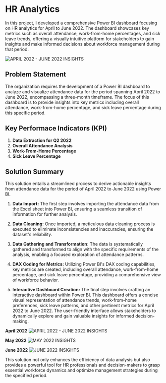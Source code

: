 # HR Analytics 

In this project, I developed a comprehensive Power BI dashboard focusing on HR analytics for April to June 2022. The dashboard showcases key metrics such as overall attendance, work-from-home percentages, and sick leave trends, offering a visually intuitive platform for stakeholders to gain insights and make informed decisions about workforce management during that period.

![APRIL 2022 - JUNE 2022 INSIGHTS](https://github.com/AashishhSharmaa/HR_Analytics_Presence_Insights-Power-BI-Dashboard/assets/152653168/6c44c3cc-4f98-4cac-b561-1de0b6ee0e74)

## Problem Statement

The organization requires the development of a Power BI dashboard to analyze and visualize attendance data for the period spanning April 2022 to June 2022, encompassing a three-month timeframe. The focus of this dashboard is to provide insights into key metrics including overall attendance, work-from-home percentage, and sick leave percentage during this specific period.

## Key Performace Indicators (KPI)

1. **Data Extraction for Q2 2022** 
2. **Overall Attendance Analysis** 
3. **Work-From-Home Percentage** 
4. **Sick Leave Percentage** 

## Solution Summary

This solution entails a streamlined process to derive actionable insights from attendance data for the period of April 2022 to June 2022 using Power BI.

1. **Data Import:** The first step involves importing the attendance data from the Excel sheet into Power BI, ensuring a seamless transition of information for further analysis.

2. **Data Cleaning:** Once imported, a meticulous data cleaning process is executed to eliminate inconsistencies and inaccuracies, ensuring the dataset's reliability.

3. **Data Gathering and Transformation:** The data is systematically gathered and transformed to align with the specific requirements of the analysis, enabling a focused exploration of attendance patterns.

4. **DAX Coding for Metrics:** Utilizing Power BI's DAX coding capabilities, key metrics are created, including overall attendance, work-from-home percentage, and sick leave percentage, providing a comprehensive view of workforce behavior.

5. **Interactive Dashboard Creation:** The final step involves crafting an interactive dashboard within Power BI. This dashboard offers a concise visual representation of attendance trends, work-from-home preferences, sick leave patterns, and other pertinent metrics for April 2022 to June 2022. The user-friendly interface allows stakeholders to dynamically explore and gain valuable insights for informed decision-making.

**April 2022**
![APRIL 2022 - JUNE 2022 INSIGHTS](https://github.com/AashishhSharmaa/HR_Analytics_Presence_Insights-Power-BI-Dashboard/assets/152653168/09c6e521-0bd9-4404-adb3-e1ec1bd56820)

**May 2022**
![MAY 2022 INSIGHTS](https://github.com/AashishhSharmaa/HR_Analytics_Presence_Insights-Power-BI-Dashboard/assets/152653168/b24f8773-c5ee-4fd2-a3a2-a9259ac95a19)

**June 2022**
![JUNE 2022 INSIGHTS](https://github.com/AashishhSharmaa/HR_Analytics_Presence_Insights-Power-BI-Dashboard/assets/152653168/79447a96-ee6a-4926-8f69-b94b50580dc4)

This solution not only enhances the efficiency of data analysis but also provides a powerful tool for HR professionals and decision-makers to grasp essential workforce dynamics and optimize management strategies during the specified period.

